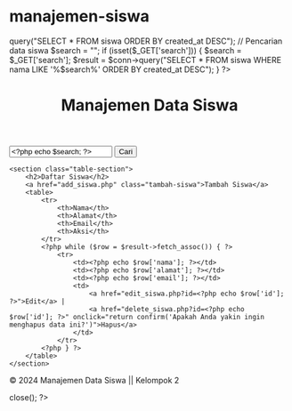 # manajemen-siswa
 
<?php
include 'includes/db_connect.php'; // Menghubungkan ke database

// Mengambil data siswa dari database
$result = $conn->query("SELECT * FROM siswa ORDER BY created_at DESC");

// Pencarian data siswa
$search = "";
if (isset($_GET['search'])) {
    $search = $_GET['search'];
    $result = $conn->query("SELECT * FROM siswa WHERE nama LIKE '%$search%' ORDER BY created_at DESC");
}
?>

<!DOCTYPE html>
<html lang="en">
<head>
    <meta charset="UTF-8">
    <meta name="viewport" content="width=device-width, initial-scale=1.0">
    <title>Manajemen Data Siswa</title>
    <link rel="stylesheet" href="assets/style.css">
</head>
<body>

<header>
    <h1>Manajemen Data Siswa</h1>
</header>

<main>
    <section class="search-section">
        <form method="GET" action="">
            <input type="text" name="search" placeholder="Cari nama siswa..." value="<?php echo $search; ?>">
            <button type="submit">Cari</button>
        </form>
    </section>

    <section class="table-section">
        <h2>Daftar Siswa</h2>
        <a href="add_siswa.php" class="tambah-siswa">Tambah Siswa</a>
        <table>
            <tr>
                <th>Nama</th>
                <th>Alamat</th>
                <th>Email</th>
                <th>Aksi</th>
            </tr>
            <?php while ($row = $result->fetch_assoc()) { ?>
                <tr>
                    <td><?php echo $row['nama']; ?></td>
                    <td><?php echo $row['alamat']; ?></td>
                    <td><?php echo $row['email']; ?></td>
                    <td>
                        <a href="edit_siswa.php?id=<?php echo $row['id']; ?>">Edit</a> |
                        <a href="delete_siswa.php?id=<?php echo $row['id']; ?>" onclick="return confirm('Apakah Anda yakin ingin menghapus data ini?')">Hapus</a>
                    </td>
                </tr>
            <?php } ?>
        </table>
    </section>
</main>

<footer>
    <p>&copy; 2024 Manajemen Data Siswa || Kelompok 2</p>
</footer>

</body>
</html>

<?php
$conn->close();
?>
